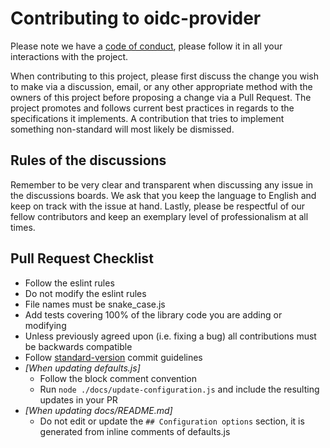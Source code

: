 # Contributing to oidc-provider

Please note we have a [code of conduct][coc], please follow it in all your interactions with the
project.

When contributing to this project, please first discuss the change you wish to make via a discussion,
email, or any other appropriate method with the owners of this project before proposing a change 
via a Pull Request. The project promotes and follows current best practices in regards to the 
specifications it implements. A contribution that tries to implement something non-standard will most 
likely be dismissed.

## Rules of the discussions

Remember to be very clear and transparent when discussing any issue in the discussions boards. We
ask that you keep the language to English and keep on track with the issue at hand. Lastly, please
be respectful of our fellow contributors and keep an exemplary level of professionalism at all
times.

## Pull Request Checklist

- Follow the eslint rules
- Do not modify the eslint rules
- File names must be snake_case.js
- Add tests covering 100% of the library code you are adding or modifying
- Unless previously agreed upon (i.e. fixing a bug) all contributions must be backwards compatible
- Follow [standard-version][standard-version] commit guidelines
- _[When updating defaults.js]_
  - Follow the block comment convention
  - Run `node ./docs/update-configuration.js` and include the resulting updates in your PR
- _[When updating docs/README.md]_
  - Do not edit or update the `## Configuration options` section, it is generated from inline
    comments of defaults.js

[coc]: https://github.com/panva/node-oidc-provider/blob/master/CODE_OF_CONDUCT.md
[standard-version]: https://github.com/conventional-changelog/standard-version
